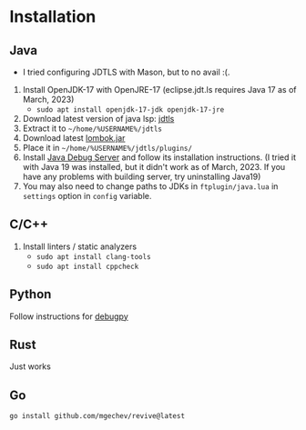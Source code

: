 # Installation

## Java
* I tried configuring JDTLS with Mason, but to no avail :(.
1. Install OpenJDK-17 with OpenJRE-17 (eclipse.jdt.ls requires Java 17 as of March, 2023) 
    * `sudo apt install openjdk-17-jdk openjdk-17-jre`
2. Download latest version of java lsp: [jdtls](https://download.eclipse.org/jdtls/milestones/) 
3. Extract it to `~/home/%USERNAME%/jdtls`
4. Download latest [lombok.jar](https://projectlombok.org/download)
5. Place it in `~/home/%USERNAME%/jdtls/plugins/`
6. Install [Java Debug Server](https://github.com/microsoft/java-debug)
and follow its installation instructions. (I tried it with Java 19 was installed, 
but it didn't work as of March, 2023. If you have any problems with building server, 
try uninstalling Java19)
7. You may also need to change paths to JDKs in `ftplugin/java.lua` in `settings`
option in `config` variable.

## C/C++
1. Install linters / static analyzers
    * `sudo apt install clang-tools`
    * `sudo apt install cppcheck` 

## Python 
Follow instructions for [debugpy](https://github.com/mfussenegger/nvim-dap/wiki/Debug-Adapter-installation#python)

## Rust
Just works

## Go
`go install github.com/mgechev/revive@latest`


